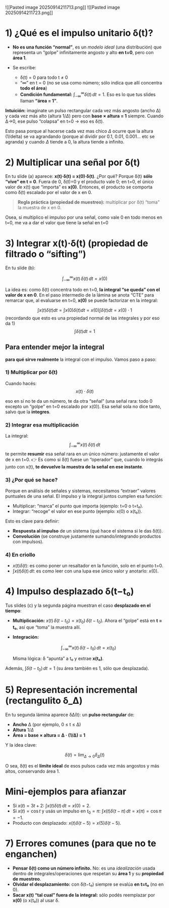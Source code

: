 ![[Pasted image 20250914211713.png]]
![[Pasted image 20250914211723.png]]
# 1) ¿Qué es el impulso unitario δ(t)?

* **No es una función “normal”**, es un *modelo ideal* (una distribución) que representa un “golpe” infinitamente angosto y alto **en t=0**, pero con **área 1**.
* Se escribe:

  * δ(t) = 0 para todo t ≠ 0
  * “∞” en t = 0 (no se usa como número; sólo indica que allí concentra **todo el área**)
  * **Condición fundamental:** $\int_{-\infty}^{\infty} \delta(t)\,dt = 1$.
    Eso es lo que tus slides llaman **“área = 1”**.

**Intuición:** imaginate un pulso rectangular cada vez más angosto (ancho Δ) y cada vez más alto (altura $1/\Delta$) pero con **base × altura = 1** siempre. Cuando Δ→0, ese pulso “colapsa” en t=0 → eso es δ(t).

Esto pasa porque al hacerse cada vez mas chico $\Delta$ ocurre que la altura (1/delta) se va agrandando (porque al dividir por 0.1, 0.01, 0.001... etc se agranda) y cuando $\Delta$ tiende a 0, la altura tiende a infinito.

# 2) Multiplicar una señal por δ(t)

En tu slide (a) aparece: **x(t)·δ(t) = x(0)·δ(t)**.
¿Por qué? Porque δ(t) **sólo “vive” en t = 0**. Fuera de 0, δ(t)=0 y el producto vale 0; en t=0, el único valor de x(t) que “importa” es **x(0)**. Entonces, el producto se comporta como δ(t) escalado por el valor de x en 0.

> **Regla práctica (propiedad de muestreo):** multiplicar por δ(t) “toma” la muestra de x en 0.

Osea, si multiplico el impulso por una señal, como vale 0 en todo menos en t=0, me va a dar el valor que tiene la señal en t=0
# 3) Integrar x(t)·δ(t) (propiedad de filtrado o “sifting”)

En tu slide (b):

$$
\int_{-\infty}^{\infty} x(t)\,\delta(t)\,dt = x(0)
$$

La idea es: como δ(t) concentra todo en t=0, **la integral “se queda” con el valor de x en 0**. En el paso intermedio de la lámina se anota “CTE” para remarcar que, al evaluarse en t=0, **x(0)** se puede factorizar en la integral:

$$
\int x(t)\delta(t)dt = \int x(0)\delta(t)dt = x(0)\int \delta(t)dt = x(0)\cdot 1
$$
(recordando que esto es una propiedad normal de las integrales y por eso da 1)
$$
\int \delta(t)dt = 1
$$
## Para entender mejor la integral
**para qué sirve realmente** la integral con el impulso. Vamos paso a paso:
### 1) Multiplicar por δ(t)

Cuando hacés:
$$x(t)\cdot \delta(t)$$

eso en sí no te da un número, te da otra “señal” (una señal rara: todo 0 excepto un “golpe” en t=0 escalado por x(0)).
Esa señal sola no dice tanto, salvo que la **integres**.
### 2) Integrar esa multiplicación
La integral:
$$\int_{-\infty}^{\infty} x(t)\,\delta(t)\,dt$$
te permite **resumir** esa señal rara en un único número: justamente el valor de x en t=0.
👉 Es como si δ(t) fuese un “operador” que, cuando lo integrás junto con x(t), **te devuelve la muestra de la señal en ese instante**.
### 3) ¿Por qué se hace?
Porque en análisis de señales y sistemas, necesitamos “extraer” valores puntuales de una señal.
El impulso y la integral juntos cumplen esa función:
* Multiplicar: “marca” el punto que importa (ejemplo: t=0 o t=t₀).
* Integrar: “recoge” el valor en ese punto (ejemplo: x(0) o x(t₀)).

Esto es clave para definir:
* **Respuesta al impulso** de un sistema (qué hace el sistema si le das δ(t)).
* **Convolución** (se construye justamente sumando/integrando productos con impulsos).
### 4) En criollo

* $x(t)\delta(t)$: es como poner un resaltador en la función, solo en el punto t=0.
* $\int x(t)\delta(t)\,dt$: es como leer con una lupa ese único valor y anotarlo: $x(0)$.

# 4) Impulso desplazado δ(t−t₀)

Tus slides (c) y la segunda página muestran el caso **desplazado en el tiempo**:

* **Multiplicación:** $x(t)\,\delta(t-t_0) = x(t_0)\,\delta(t-t_0)$.
  Ahora el “golpe” está en **t = t₀**, así que “toma” la muestra allí.
* **Integración:**

  $$
  \int_{-\infty}^{\infty} x(t)\,\delta(t-t_0)\,dt = x(t_0)
  $$

  Misma lógica: δ “apunta” a t₀ y extrae **x(t₀)**.

Además, $\int \delta(t-t_0)\,dt = 1$ (su área también es 1, sólo que desplazada).

# 5) Representación incremental (rectangulito δ\_Δ)

En tu segunda lámina aparece δΔ​(t): un **pulso rectangular** de:

* **Ancho** Δ (por ejemplo, 0 ≤ t ≤ Δ)
* **Altura** $1/\Delta$
* **Área = base × altura = Δ · (1/Δ) = 1**

Y la idea clave:

$$
\delta(t) = \lim_{\Delta \to 0} \delta_\Delta(t)
$$

O sea, δ(t) es el **límite ideal** de esos pulsos cada vez más angostos y más altos, conservando área 1.

# Mini-ejemplos para afianzar

* Si $x(t)=3t+2$:
  $\int x(t)\delta(t)\,dt = x(0) = 2$.
* Si $x(t)=\cos t$ y usás un impulso en $t_0=\pi$:
  $\int x(t)\delta(t-\pi)\,dt = x(\pi) = \cos \pi = -1$.
* Producto con desplazado:
  $x(t)\delta(t-5) = x(5)\delta(t-5)$.

# 7) Errores comunes (para que no te enganchen)

* **Pensar δ(t) como un número infinito.** No: es una *idealización* usada dentro de integrales/operaciones que respetan su **área 1** y su **propiedad de muestreo**.
* **Olvidar el desplazamiento:** con δ(t−t₀) siempre se evalúa **en t=t₀** (no en 0).
* **Sacar x(t) “tal cual” fuera de la integral:** sólo podés reemplazar por **x(0)** (o x(t₀)) al usar δ.